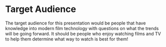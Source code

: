 # Target Audience 
The target audience for this presentation would be people that have knowledge into modern film technology with questions on what the trends will be going forward. It should be people who enjoy watching films and TV to help them determine what way to watch is best for them!
